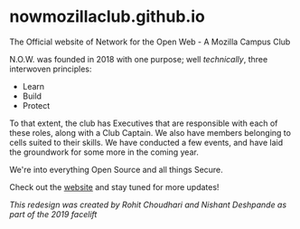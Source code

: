 # nowmozillaclub.github.io
The Official website of Network for the Open Web - A Mozilla Campus Club

N.O.W. was founded in 2018 with one purpose; well *technically*, three interwoven principles:

- Learn
- Build
- Protect

To that extent, the club has Executives that are responsible with each of these roles, along with a Club Captain. We also have members belonging to cells suited to their skills.
We have conducted a few events, and have laid the groundwork for some more in the coming year.

We're into everything Open Source and all things Secure.

Check out the [website](http://nowmozilla.club) and stay tuned for more updates!


*This redesign was created by Rohit Choudhari and Nishant Deshpande as part of the 2019 facelift*
